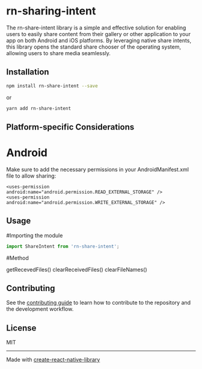 # rn-sharing-intent

The rn-share-intent library is a simple and effective solution for enabling users to easily share content from their gallery or other application to your app on both Android and iOS platforms. By leveraging native share intents, this library opens the standard share chooser of the operating system, allowing users to share media seamlessly.

## Installation

```sh
npm install rn-share-intent --save
```

or

```sh
yarn add rn-share-intent
```

## Platform-specific Considerations
# Android
Make sure to add the necessary permissions in your AndroidManifest.xml file to allow sharing:

```xlm
<uses-permission android:name="android.permission.READ_EXTERNAL_STORAGE" />
<uses-permission android:name="android.permission.WRITE_EXTERNAL_STORAGE" />
```

## Usage

#Importing the module

```js
import ShareIntent from 'rn-share-intent';
```

#Method

getRecevedFiles()
clearReceivedFiles()
clearFileNames()

## Contributing

See the [contributing guide](CONTRIBUTING.md) to learn how to contribute to the repository and the development workflow.

## License

MIT

---

Made with [create-react-native-library](https://github.com/callstack/react-native-builder-bob)
